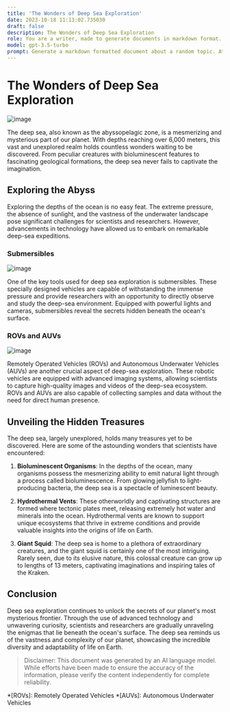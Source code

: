 ```yaml
---
title: 'The Wonders of Deep Sea Exploration'
date: 2023-10-18 11:13:02.735030
draft: false
description: The Wonders of Deep Sea Exploration
role: You are a writer, made to generate documents in markdown format. It is very important that all of the documents you generate are in valid markdown format.
model: gpt-3.5-turbo
prompt: Generate a markdown formatted document about a random topic. At the bottom, include a disclaimer explaining that the document was generated by you. The first line of the document should be the title. Make sure that the entire document is in proper markdown format, using a mix of various tags to make the document visually appealing.
---
```


# The Wonders of Deep Sea Exploration

![image](https://images.unsplash.com/photo-1517524007715-fd71d324109a)

The deep sea, also known as the abyssopelagic zone, is a mesmerizing and mysterious part of our planet. With depths reaching over 6,000 meters, this vast and unexplored realm holds countless wonders waiting to be discovered. From peculiar creatures with bioluminescent features to fascinating geological formations, the deep sea never fails to captivate the imagination.

## Exploring the Abyss

Exploring the depths of the ocean is no easy feat. The extreme pressure, the absence of sunlight, and the vastness of the underwater landscape pose significant challenges for scientists and researchers. However, advancements in technology have allowed us to embark on remarkable deep-sea expeditions.

### Submersibles

![image](https://images.unsplash.com/photo-1580325677812-4b4f1123d80a)

One of the key tools used for deep sea exploration is submersibles. These specially designed vehicles are capable of withstanding the immense pressure and provide researchers with an opportunity to directly observe and study the deep-sea environment. Equipped with powerful lights and cameras, submersibles reveal the secrets hidden beneath the ocean's surface.

### ROVs and AUVs

![image](https://images.unsplash.com/photo-1471910736366-edccf92aee27)

Remotely Operated Vehicles (ROVs) and Autonomous Underwater Vehicles (AUVs) are another crucial aspect of deep-sea exploration. These robotic vehicles are equipped with advanced imaging systems, allowing scientists to capture high-quality images and videos of the deep-sea ecosystem. ROVs and AUVs are also capable of collecting samples and data without the need for direct human presence.

## Unveiling the Hidden Treasures

The deep sea, largely unexplored, holds many treasures yet to be discovered. Here are some of the astounding wonders that scientists have encountered:

1. **Bioluminescent Organisms**: In the depths of the ocean, many organisms possess the mesmerizing ability to emit natural light through a process called bioluminescence. From glowing jellyfish to light-producing bacteria, the deep sea is a spectacle of luminescent beauty.

2. **Hydrothermal Vents**: These otherworldly and captivating structures are formed where tectonic plates meet, releasing extremely hot water and minerals into the ocean. Hydrothermal vents are known to support unique ecosystems that thrive in extreme conditions and provide valuable insights into the origins of life on Earth.

3. **Giant Squid**: The deep sea is home to a plethora of extraordinary creatures, and the giant squid is certainly one of the most intriguing. Rarely seen, due to its elusive nature, this colossal creature can grow up to lengths of 13 meters, captivating imaginations and inspiring tales of the Kraken.

## Conclusion

Deep sea exploration continues to unlock the secrets of our planet's most mysterious frontier. Through the use of advanced technology and unwavering curiosity, scientists and researchers are gradually unraveling the enigmas that lie beneath the ocean's surface. The deep sea reminds us of the vastness and complexity of our planet, showcasing the incredible diversity and adaptability of life on Earth.

>Disclaimer: This document was generated by an AI language model. While efforts have been made to ensure the accuracy of the information, please verify the content independently for complete reliability.

*[ROVs]: Remotely Operated Vehicles
*[AUVs]: Autonomous Underwater Vehicles